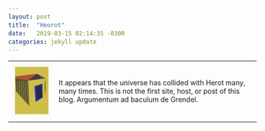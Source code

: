 ```yaml
---
layout: post
title:  "Heorot"
date:   2019-03-15 02:14:35 -0300
categories: jekyll update
---
```

<table border=0><tr><td>
<img src="/assets/img/home.png" width="250"/>
</td>
<td>
<p>It appears that the universe has collided with Herot many, many times. This is not the first site, host, or post of this blog. Argumentum ad baculum de Grendel.</p>
</td>
</tr>
</table>

